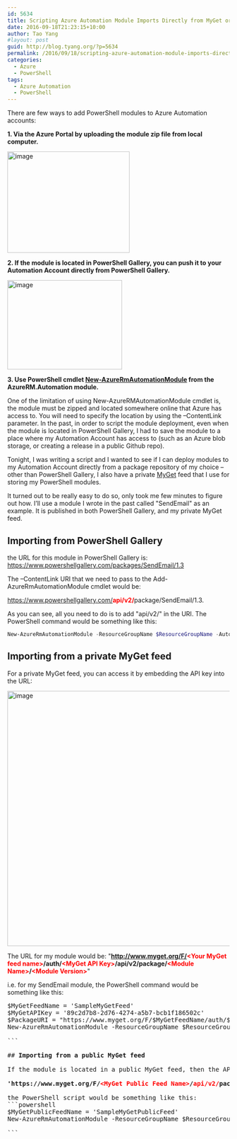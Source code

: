 ```yaml
---
id: 5634
title: Scripting Azure Automation Module Imports Directly from MyGet or PowerShell Gallery
date: 2016-09-18T21:23:15+10:00
author: Tao Yang
#layout: post
guid: http://blog.tyang.org/?p=5634
permalink: /2016/09/18/scripting-azure-automation-module-imports-directly-from-myget-or-powershell-gallery/
categories:
  - Azure
  - PowerShell
tags:
  - Azure Automation
  - PowerShell
---
```

There are few ways to add PowerShell modules to Azure Automation accounts:

<strong>1. Via the Azure Portal by uploading the module zip file from local computer.</strong>

<a href="http://blog.tyang.org/wp-content/uploads/2016/09/image-2.png"><img style="background-image: none; padding-top: 0px; padding-left: 0px; display: inline; padding-right: 0px; border: 0px;" title="image" src="http://blog.tyang.org/wp-content/uploads/2016/09/image_thumb-2.png" alt="image" width="277" height="229" border="0" /></a>

<strong>2. If the module is located in PowerShell Gallery, you can push it to your Automation Account directly from PowerShell Gallery.
</strong>

<a href="http://blog.tyang.org/wp-content/uploads/2016/09/image-3.png"><img style="background-image: none; padding-top: 0px; padding-left: 0px; display: inline; padding-right: 0px; border: 0px;" title="image" src="http://blog.tyang.org/wp-content/uploads/2016/09/image_thumb-3.png" alt="image" width="260" height="202" border="0" /></a>

<strong>3. Use PowerShell cmdlet <a href="https://msdn.microsoft.com/en-us/library/mt603494.aspx">New-AzureRmAutomationModule</a> from the AzureRM.Automation module.</strong>

One of the limitation of using New-AzureRMAutomationModule cmdlet is, the module must be zipped and located somewhere online that Azure has access to. You will need to specify the location by using the –ContentLink parameter. In the past, in order to script the module deployment, even when the module is located in PowerShell Gallery, I had to save the module to a place where my Automation Account has access to (such as an Azure blob storage, or creating a release in a public Github repo).

Tonight, I was writing a script and I wanted to see if I can deploy modules to my Automation Account directly from a package repository of my choice – other than PowerShell Gallery, I also have a private <a href="https://www.myget.org">MyGet</a> feed that I use for storing my PowerShell modules.

It turned out to be really easy to do so, only took me few minutes to figure out how. I’ll use a module I wrote in the past called "SendEmail" as an example. It is published in both PowerShell Gallery, and my private MyGet feed.

## <strong>Importing from PowerShell Gallery</strong>

the URL for this module in PowerShell Gallery is: <a title="https://www.powershellgallery.com/packages/SendEmail/1.3" href="https://www.powershellgallery.com/packages/SendEmail/1.3">https://www.powershellgallery.com/packages/SendEmail/1.3</a>

The –ContentLink URI that we need to pass to the Add-AzureRmAutomationModule cmdlet would be:

<a href="https://www.powershellgallery.com/api/v2/package/SendEmail/1.3">https://www.powershellgallery.com/<strong><span style="color: #ff0000;">api/v2/</span></strong>package/SendEmail/1.3</a>.

As you can see, all you need to do is to add "api/v2/" in the URI. The PowerShell command would be something like this:
```powershell
New-AzureRmAutomationModule -ResourceGroupName $ResourceGroupName -AutomationAccountName $AutomationAccountName -Name 'SendEmail' -ContentLink 'https://www.powershellgallery.com/api/v2/package/SendEmail/1.3'

```

## <strong>Importing from a private MyGet feed</strong>

For a private MyGet feed, you can access it by embedding the API key into the URL:

<a href="http://blog.tyang.org/wp-content/uploads/2016/09/image-4.png"><img style="background-image: none; padding-top: 0px; padding-left: 0px; display: inline; padding-right: 0px; border: 0px;" title="image" src="http://blog.tyang.org/wp-content/uploads/2016/09/image_thumb-4.png" alt="image" width="662" height="577" border="0" /></a>

The URL for my module would be: "<strong>http://www.myget.org/F/<span style="color: #ff0000;">&lt;Your MyGet feed name&gt;</span>/auth/<span style="color: #ff0000;">&lt;MyGet API Key&gt;</span>/api/v2/package/<span style="color: #ff0000;">&lt;Module Name&gt;</span>/<span style="color: #ff0000;">&lt;Module Version&gt;</span></strong>"

i.e. for my SendEmail module, the PowerShell command would be something like this:
<pre class="" language="PowerShell">$MyGetFeedName = 'SampleMyGetFeed'
$MyGetAPIKey = '89c2d7b8-2d76-4274-a5b7-bcb1f186502c'
$PackageURI = "https://www.myget.org/F/$MyGetFeedName/auth/$MyGetAPIKey/api/v2/package/SendEmail/1.3"
New-AzureRmAutomationModule -ResourceGroupName $ResourceGroupName -AutomationAccountName $AutomationAccountName -Name 'SendEmail' -ContentLink $PackageURI

```

## <strong>Importing from a public MyGet feed</strong>

If the module is located in a public MyGet feed, then the API key is not required. the URI for the module would be very similar to PowerShell Gallery, you will just need to embed "<strong>api/v2/</strong>" in to the original URI:

<strong>'https://www.myget.org/F/<span style="color: #ff0000;">&lt;MyGet Public Feed Name&gt;</span>/<span style="color: #ff0000;">api/v2/</span>package/<span style="color: #ff0000;">&lt;Module Name&gt;</span>/<span style="color: #ff0000;">&lt;Module Version&gt;</span>'</strong>

the PowerShell script would be something like this:
```powershell
$MyGetPublicFeedName = 'SampleMyGetPublicFeed'
New-AzureRmAutomationModule -ResourceGroupName $ResourceGroupName -AutomationAccountName $AutomationAccountName -Name 'SendEmail' -ContentLink "https://www.myget.org/F/$MyGetPublicFeedName/api/v2/package/SendEmail/1.3"

```
